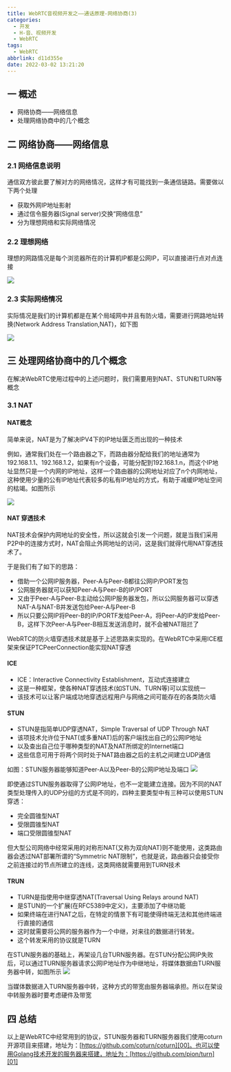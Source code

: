 ```yaml
---
title: WebRTC音视频开发之——通话原理-网络协商(3)
categories:
  - 开发
  - H-音、视频开发
  - WebRTC
tags:
  - WebRTC
abbrlink: d11d355e
date: 2022-03-02 13:21:20
---
```

## 一 概述

* 网络协商——网络信息
* 处理网络协商中的几个概念

<!--more-->

## 二 网络协商——网络信息

### 2.1 网络信息说明

通信双方彼此要了解对方的网络情况，这样才有可能找到一条通信链路。需要做以下两个处理

* 获取外网IP地址影射
* 通过信令服务器(Signal server)交换“网络信息”
* 分为理想网络和实际网络情况

### 2.2 理想网络

理想的网路情况是每个浏览器所在的计算机IP都是公网IP，可以直接进行点对点连接

![][1]

### 2.3 实际网络情况

实际情况是我们的计算机都是在某个局域网中并且有防火墙，需要进行网路地址转换(Network Address Translation,NAT)，如下图

![][2]

## 三 处理网络协商中的几个概念

在解决WebRTC使用过程中的上述问题时，我们需要用到NAT、STUN和TURN等概念

### 3.1 NAT

#### NAT概念

简单来说，NAT是为了解决IPV4下的IP地址匮乏而出现的一种技术

例如，通常我们处在一个路由器之下，而路由器分配给我们的地址通常为192.168.1.1、192.168.1.2，如果有n个设备，可能分配到192.168.1.n，而这个IP地址显然只是一个内网的IP地址，这样一个路由器的公网地址对应了n个内网地址，这种使用少量的公有IP地址代表较多的私有IP地址的方式，有助于减缓IP地址空间的枯竭。如图所示

![][3]

#### NAT 穿透技术

NAT技术会保护内网地址的安全性，所以这就会引发一个问题，就是当我们采用P2P中的连接方式时，NAT会阻止外网地址的访问，这是我们就得代用NAT穿透技术了。

于是我们有了如下的思路：

* 借助一个公网IP服务器，Peer-A与Peer-B都往公网IP/PORT发包
* 公网服务器就可以获知Peer-A与Peer-B的IP/PORT
* 又由于Peer-A与Peer-B主动给公网IP服务器发包，所以公网服务器可以穿透NAT-A与NAT-B并发送包给Peer-A与Peer-B
* 所以只要公网IP将Peer-B的IP/PORTF发给Peer-A，将Peer-A的IP发给Peer-B，这样下次Peer-A与Peer-B相互发送消息时，就不会被NAT阻拦了

WebRTC的防火墙穿透技术就是基于上述思路来实现的。在WebRTC中采用ICE框架来保证PTCPeerConnection能实现NAT穿透

#### ICE

* ICE：Interactive Connectivity Establishment，互动式连接建立
* 这是一种框架，使各种NAT穿透技术(如STUN、TURN等)可以实现统一
* 该技术可以让客户端成功地穿透远程用户与网络之间可能存在的各类防火墙

#### STUN

* STUN是指简单UDP穿透NAT，Simple Traversal of UDP Through NAT
* 该项技术允许位于NAT(或多重NAT)后的客户端找出自己的公网IP地址
* 以及查出自己位于哪种类型的NAT及NAT所绑定的Internet端口
* 这些信息可用于将两个同时处于NAT路由器之后的主机之间建立UDP通信

如图：STUN服务器能够知道Peer-A以及Peer-B的公网IP地址及端口
![][4]

即使通过STUN服务器取得了公网IP地址，也不一定能建立连接。因为不同的NAT类型处理传入的UDP分组的方式是不同的，四种主要类型中有三种可以使用STUN穿透：

* 完全圆锥型NAT
* 受限圆锥型NAT
* 端口受限圆锥型NAT

但大型公司网络中经常采用的对称形NAT(又称为双向NAT)则不能使用，这类路由器会透过NAT部署所谓的“Symmetric NAT限制”，也就是说，路由器只会接受你之前连接过的节点所建立的连线，这类网络就需要用到TURN技术

#### TRUN

* TURN是指使用中继穿透NAT(Traversal Using Relays around NAT)
* 是STUN的一个扩展(在RFC5389中定义)，主要添加了中继功能
* 如果终端在进行NAT之后，在特定的情景下有可能使得终端无法和其他终端进行直接的通信
* 这时就需要将公网的服务器作为一个中继，对来往的数据进行转发。
* 这个转发采用的协议就是TURN

在STUN服务器的基础上，再架设几台TURN服务器。在STUN分配公网IP失败后，可以通过TURN服务器请求公网IP地址作为中继地址，将媒体数据由TURN服务器中转，如图所示
![][5]

当媒体数据进入TURN服务器中转，这种方式的带宽由服务器端承担。所以在架设中转服务器时要考虑硬件及带宽

## 四 总结

以上是WebRTC中经常用到的协议，STUN服务器和TURN服务器我们使用coturn开源项目来搭建，地址为：[https://github.com/coturn/coturn][00]。也可以使用Golang技术开发的服务器来搭建，地址为：[https://github.com/pion/turn][01]


[00]:https://github.com/coturn/coturn
[01]:https://github.com/pion/turn

[1]:https://cdn.jsdelivr.net/gh/PGzxc/CDN/blog-webrtc/webrtc-02-net-protocol-idea.png
[2]:https://cdn.jsdelivr.net/gh/PGzxc/CDN/blog-webrtc/webrtc-02-net-protocol-firewall.png
[3]:https://cdn.jsdelivr.net/gh/PGzxc/CDN/blog-webrtc/webrtc-02-net-route-struct.png
[4]:https://cdn.jsdelivr.net/gh/PGzxc/CDN/blog-webrtc/webrtc-02-stun-server-through.png
[5]:https://cdn.jsdelivr.net/gh/PGzxc/CDN/blog-webrtc/webrtc-02-turn-traversal-relay.png